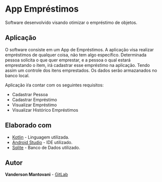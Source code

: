 # App Empréstimos
Software desenvolvido visando otimizar o empréstimo de objetos.

## Aplicação

O software consiste em um App de Empréstimos. A aplicação visa realizar empréstimos de qualquer coisa, não tem algo específico. Determinada pessoa solicita o que quer emprestar, e a pessoa o qual estará emprestando o item, irá cadastrar esse empréstimo na aplicação. Tendo assim um controle dos itens emprestados. Os dados serão armazanados no banco local.

Aplicação iŕa contar com os seguintes requisitos:

* Cadastrar Pessoa
* Cadastrar Empréstimo
* Visualizar Empréstimo
* Visualizar Histórico Empréstimos

## Elaborado com

* [Kotlin](https://kotlinlang.org/) - Linguagem utilizada.
* [Android Studio](https://developer.android.com/studio) - IDE utilizado.
* [Sqlite](https://www.sqlite.org) - Banco de Dados utilizado.

## Autor

**Vanderson Mantovani** - [GitLab](https://gitlab.com/vmantovani/trabfinal-android.git)



